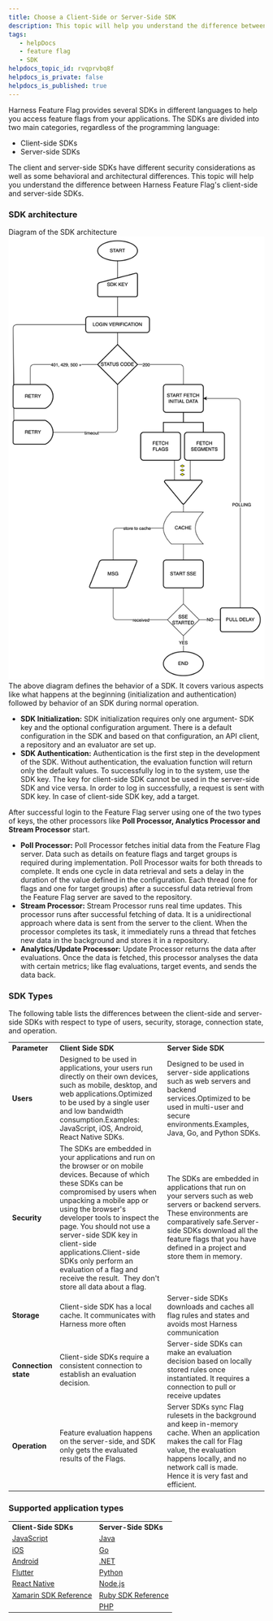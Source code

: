 ```yaml
---
title: Choose a Client-Side or Server-Side SDK
description: This topic will help you understand the difference between Harness Feature Flag's client-side and server-side SDKs.
tags: 
   - helpDocs
   - feature flag
   - SDK
helpdocs_topic_id: rvqprvbq8f
helpdocs_is_private: false
helpdocs_is_published: true
---
```


Harness Feature Flag provides several SDKs in different languages to help you access feature flags from your applications. The SDKs are divided into two main categories, regardless of the programming language:

* Client-side SDKs
* Server-side SDKs

The client and server-side SDKs have different security considerations as well as some behavioral and architectural differences. This topic will help you understand the difference between Harness Feature Flag's client-side and server-side SDKs.

### SDK architecture

Diagram of the SDK architecture![](./static/client-side-and-server-side-sdks-00.png)The above diagram defines the behavior of a SDK. It covers various aspects like what happens at the beginning (initialization and authentication) followed by behavior of an SDK during normal operation.

* **SDK Initialization:** SDK initialization requires only one argument- SDK key and the optional configuration argument. There is a default configuration in the SDK and based on that configuration, an API client, a repository and an evaluator are set up.
* **SDK Authentication:** Authentication is the first step in the development of the SDK. Without authentication, the evaluation function will return only the default values. To successfully log in to the system, use the SDK key. The key for client-side SDK cannot be used in the server-side SDK and vice versa. In order to log in successfully, a request is sent with SDK key. In case of client-side SDK key, add a target.

After successful login to the Feature Flag server using one of the two types of keys, the other processors like **Poll Processor, Analytics Processor and Stream Processor** start.

* **Poll Processor:** Poll Processor fetches initial data from the Feature Flag server. Data such as details on feature flags and target groups is required during implementation. Poll Processor waits for both threads to complete. It ends one cycle in data retrieval and sets a delay in the duration of the value defined in the configuration. Each thread (one for flags and one for target groups) after a successful data retrieval from the Feature Flag server are saved to the repository.
* **Stream Processor:** Stream Processor runs real time updates. This processor runs after successful fetching of data. It is a unidirectional approach where data is sent from the server to the client. When the processor completes its task, it immediately runs a thread that fetches new data in the background and stores it in a repository.
* **Analytics/Update Processor:** Update Processor returns the data after evaluations. Once the data is fetched, this processor analyses the data with certain metrics; like flag evaluations, target events, and sends the data back.

### SDK Types

The following table lists the differences between the client-side and server-side SDKs with respect to type of users, security, storage, connection state, and operation.



|  |  |  |
| --- | --- | --- |
| **Parameter** | **Client Side SDK** | **Server Side SDK** |
| **Users** | Designed to be used in applications, your users run directly on their own devices, such as mobile, desktop, and web applications.Optimized to be used by a single user and low bandwidth consumption.Examples: JavaScript, iOS, Android, React Native SDKs.  | Designed to be used in server-side applications such as web servers and backend services.Optimized to be used in multi-user and secure environments.Examples, Java, Go, and Python SDKs. |
| **Security** | The SDKs are embedded in your applications and run on the browser or on mobile devices. Because of which these SDKs can be compromised by users when unpacking a mobile app or using the browser's developer tools to inspect the page. You should not use a server-side SDK key in client-side applications.Client-side SDKs only perform an evaluation of a flag and receive the result.  They don't store all data about a flag. | The SDKs are embedded in applications that run on your servers such as web servers or backend servers. These environments are comparatively safe.Server-side SDKs download all the feature flags that you have defined in a project and store them in memory. |
| **Storage** | Client-side SDK has a local cache. It communicates with Harness more often | Server-side SDKs downloads and caches all flag rules and states and avoids most Harness communication |
| **Connection state** | Client-side SDKs require a consistent connection to establish an evaluation decision. | Server-side SDKs can make an evaluation decision based on locally stored rules once instantiated. It requires a connection to pull or receive updates |
| **Operation** | Feature evaluation happens on the server-side, and SDK only gets the evaluated results of the Flags. | Server SDKs sync Flag rulesets in the background and keep in-memory cache. When an application makes the call for Flag value, the evaluation happens locally, and no network call is made. Hence it is very fast and efficient. |

### Supported application types



|  |  |
| --- | --- |
| **Client-Side SDKs** | **Server-Side SDKs** |
| [JavaScript](../client-sdks/java-script-sdk-references.md) | [Java](../server-sdks/integrate-feature-flag-with-java-sdk.md) |
| [iOS](../client-sdks/ios-sdk-reference.md) | [Go](../server-sdks/feature-flag-sdks-go-application.md) |
| [Android](../client-sdks/android-sdk-reference.md) | [.NET](../server-sdks/net-sdk-reference.md) |
| [Flutter](../client-sdks/flutter-sdk-reference.md) | [Python](../server-sdks/python-sdk-reference.md) |
| [React Native](../client-sdks/react-native-sdk-reference.md) | [Node.js](../server-sdks/node-js-sdk-reference.md) |
| [Xamarin SDK Reference](../client-sdks/xamarin-sdk-reference.md) | [Ruby SDK Reference](../server-sdks/ruby-sdk-reference.md) |
|  | [PHP](../server-sdks/php-sdk-reference.md) |

